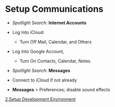 # Setup Communications

- _Spotlight Search_: **Internet Accounts**
- Log Into iCloud:
  - Turn Off Mail, Calendar, and Others
- Log Into Google Account,
  - Turn On Contacts, Calendar, Notes

- _Spotlight Search_: **Messages**
- Connect to iCloud if not already
- **Messages** > Preferences; disable sound effects

[2.Setup Development Environment](./README/2.setup-development-environment.md)
